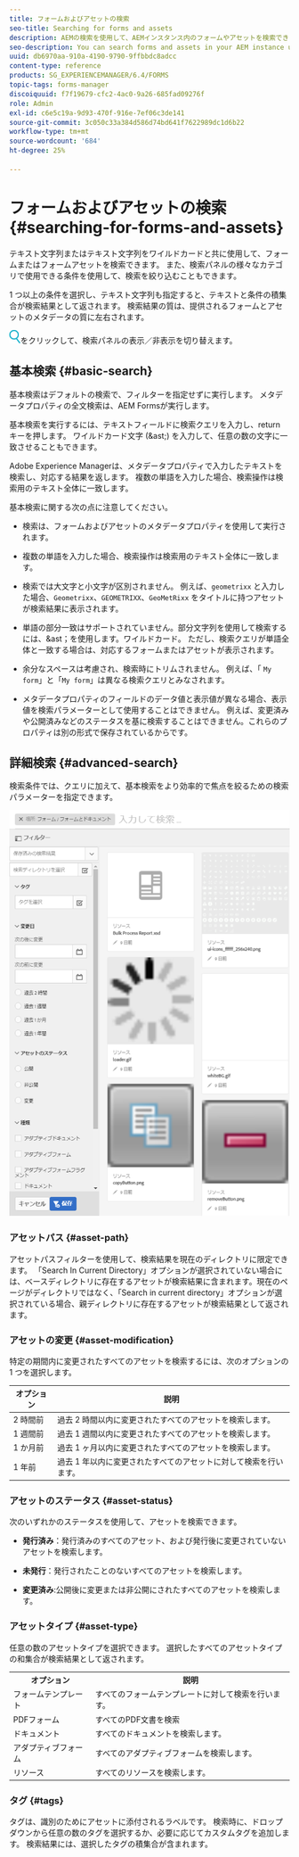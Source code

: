 ```yaml
---
title: フォームおよびアセットの検索
seo-title: Searching for forms and assets
description: AEMの検索を使用して、AEMインスタンス内のフォームやアセットを検索できます。 基本検索と詳細検索で、アセットをすばやく見つけることができます。
seo-description: You can search forms and assets in your AEM instance using AEM search. Basic and advanced search allows you to quickly locate your assets.
uuid: db6970aa-910a-4190-9790-9ffbbdc8adcc
content-type: reference
products: SG_EXPERIENCEMANAGER/6.4/FORMS
topic-tags: forms-manager
discoiquuid: f7f19679-cfc2-4ac0-9a26-685fad09276f
role: Admin
exl-id: c6e5c19a-9d93-470f-916e-7ef06c3de141
source-git-commit: 3c050c33a384d586d74bd641f7622989dc1d6b22
workflow-type: tm+mt
source-wordcount: '684'
ht-degree: 25%

---
```


# フォームおよびアセットの検索 {#searching-for-forms-and-assets}

テキスト文字列またはテキスト文字列をワイルドカードと共に使用して、フォームまたはフォームアセットを検索できます。 また、検索パネルの様々なカテゴリで使用できる条件を使用して、検索を絞り込むこともできます。

1 つ以上の条件を選択し、テキスト文字列も指定すると、テキストと条件の積集合が検索結果として返されます。 検索結果の質は、提供されるフォームとアセットのメタデータの質に左右されます。

![aem6forms_search](assets/aem6forms_search.png)をクリックして、検索パネルの表示／非表示を切り替えます。

## 基本検索 {#basic-search}

基本検索はデフォルトの検索で、フィルターを指定せずに実行します。 メタデータプロパティの全文検索は、AEM Formsが実行します。

基本検索を実行するには、テキストフィールドに検索クエリを入力し、return キーを押します。 ワイルドカード文字 (&amp;ast;) を入力して、任意の数の文字に一致させることもできます。

Adobe Experience Managerは、メタデータプロパティで入力したテキストを検索し、対応する結果を返します。 複数の単語を入力した場合、検索操作は検索用のテキスト全体に一致します。

基本検索に関する次の点に注意してください。

* 検索は、フォームおよびアセットのメタデータプロパティを使用して実行されます。
* 複数の単語を入力した場合、検索操作は検索用のテキスト全体に一致します。
* 検索では大文字と小文字が区別されません。 例えば、`geometrixx` と入力した場合、`Geometrixx`、`GEOMETRIXX`、`GeoMetRixx` をタイトルに持つアセットが検索結果に表示されます。

* 単語の部分一致はサポートされていません。部分文字列を使用して検索するには、&amp;ast；を使用します。ワイルドカード。 ただし、検索クエリが単語全体と一致する場合は、対応するフォームまたはアセットが表示されます。
* 余分なスペースは考慮され、検索時にトリムされません。 例えば、「 `My form`」と「`My form`」は異なる検索クエリとみなされます。

* メタデータプロパティのフィールドのデータ値と表示値が異なる場合、表示値を検索パラメーターとして使用することはできません。 例えば、変更済みや公開済みなどのステータスを基に検索することはできません。これらのプロパティは別の形式で保存されているからです。

## 詳細検索 {#advanced-search}

検索条件では、クエリに加えて、基本検索をより効率的で焦点を絞るための検索パラメーターを指定できます。

![AEM form とアセット検索の検索フィールドおよびパラメーター / フィルタ](assets/search_forms_assets.png)

### アセットパス {#asset-path}

アセットパスフィルターを使用して、検索結果を現在のディレクトリに限定できます。 「Search In Current Directory」オプションが選択されていない場合には、ベースディレクトリに存在するアセットが検索結果に含まれます。現在のページがディレクトリではなく、「Search in current directory」オプションが選択されている場合、親ディレクトリに存在するアセットが検索結果として返されます。

### アセットの変更 {#asset-modification}

特定の期間内に変更されたすべてのアセットを検索するには、次のオプションの 1 つを選択します。

| **オプション** | **説明** |
|---|---|
| 2 時間前 | 過去 2 時間以内に変更されたすべてのアセットを検索します。 |
| 1 週間前 | 過去 1 週間以内に変更されたすべてのアセットを検索します。 |
| 1 か月前 | 過去 1 ヶ月以内に変更されたすべてのアセットを検索します。 |
| 1 年前 | 過去 1 年以内に変更されたすべてのアセットに対して検索を行います。 |

### アセットのステータス {#asset-status}

次のいずれかのステータスを使用して、アセットを検索できます。

* **発行済み**：発行済みのすべてのアセット、および発行後に変更されていないアセットを検索します。

* **未発行**：発行されたことのないすべてのアセットを検索します。

* **変更済み**:公開後に変更または非公開にされたすべてのアセットを検索します。

### アセットタイプ {#asset-type}

任意の数のアセットタイプを選択できます。 選択したすべてのアセットタイプの和集合が検索結果として返されます。

<table> 
 <tbody>
  <tr>
   <th>オプション</th> 
   <th>説明</th> 
  </tr>
  <tr>
   <td>フォームテンプレート<br /> </td> 
   <td>すべてのフォームテンプレートに対して検索を行います。<br /> </td> 
  </tr>
  <tr>
   <td>PDFフォーム</td> 
   <td>すべてのPDF文書を検索</td> 
  </tr>
  <tr>
   <td>ドキュメント</td> 
   <td>すべてのドキュメントを検索します。</td> 
  </tr>
  <tr>
   <td>アダプティブフォーム<br /> </td> 
   <td>すべてのアダプティブフォームを検索します。</td> 
  </tr>
  <tr>
   <td>リソース</td> 
   <td>すべてのリソースを検索します。<br /> </td> 
  </tr>
 </tbody>
</table>

### タグ {#tags}

タグは、識別のためにアセットに添付されるラベルです。 検索時に、ドロップダウンから任意の数のタグを選択するか、必要に応じてカスタムタグを追加します。 検索結果には、選択したタグの積集合が含まれます。
